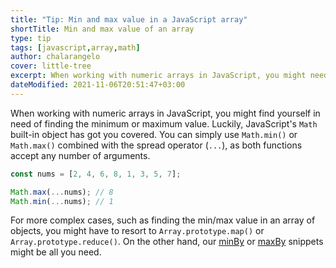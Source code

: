 ```yaml
---
title: "Tip: Min and max value in a JavaScript array"
shortTitle: Min and max value of an array
type: tip
tags: [javascript,array,math]
author: chalarangelo
cover: little-tree
excerpt: When working with numeric arrays in JavaScript, you might need to find the minimum or maximum value. Here's a quick and easy way to do it.
dateModified: 2021-11-06T20:51:47+03:00
---
```


When working with numeric arrays in JavaScript, you might find yourself in need of finding the minimum or maximum value. Luckily, JavaScript's `Math` built-in object has got you covered. You can simply use `Math.min()` or `Math.max()` combined with the spread operator (`...`), as both functions accept any number of arguments.

```js
const nums = [2, 4, 6, 8, 1, 3, 5, 7];

Math.max(...nums); // 8
Math.min(...nums); // 1
```

For more complex cases, such as finding the min/max value in an array of objects, you might have to resort to `Array.prototype.map()` or `Array.prototype.reduce()`. On the other hand, our [minBy](/js/s/min-by) or [maxBy](/js/s/max-by) snippets might be all you need.
